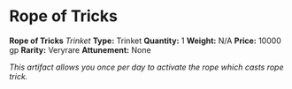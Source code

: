 # Rope of Tricks

**Rope of Tricks**
_Trinket_
**Type:** Trinket
**Quantity:** 1
**Weight:** N/A
**Price:** 10000 gp
**Rarity:** Veryrare
**Attunement:** None

*This artifact allows you once per day to activate the rope which casts rope trick.*